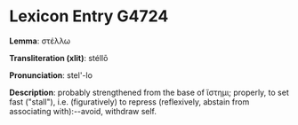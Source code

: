 # Lexicon Entry G4724

**Lemma**: στέλλω

**Transliteration (xlit)**: stéllō

**Pronunciation**: stel'-lo

**Description**:
probably strengthened from the base of ἵστημι; properly, to set fast ("stall"), i.e. (figuratively) to repress (reflexively, abstain from associating with):--avoid, withdraw self.
